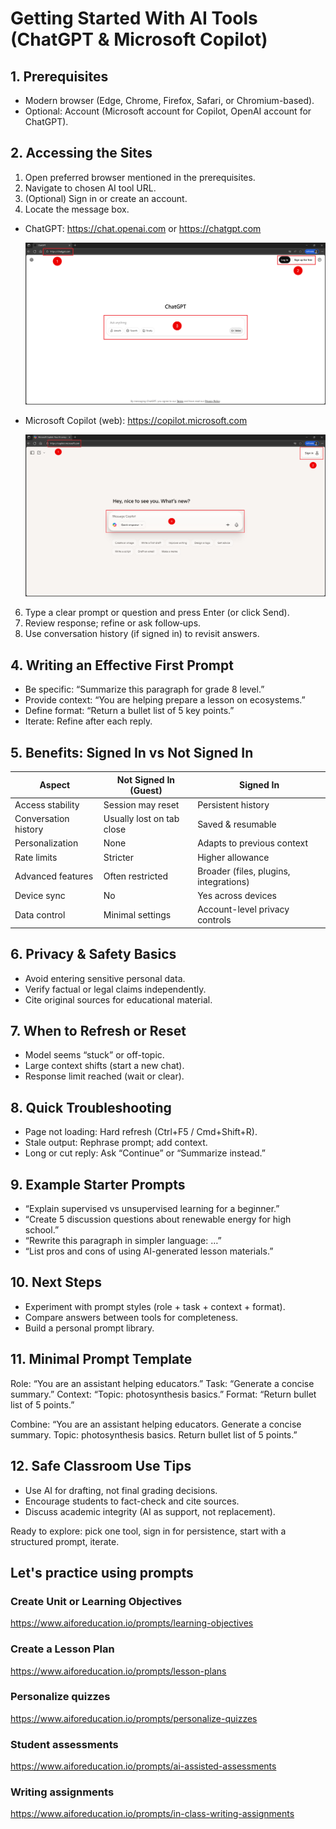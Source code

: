 # Getting Started With AI Tools (ChatGPT & Microsoft Copilot)

## 1. Prerequisites
- Modern browser (Edge, Chrome, Firefox, Safari, or Chromium-based).
- Optional: Account (Microsoft account for Copilot, OpenAI account for ChatGPT).

## 2. Accessing the Sites
1. Open preferred browser mentioned in the prerequisites.
2. Navigate to chosen AI tool URL.
4. (Optional) Sign in or create an account.
5. Locate the message box.

- ChatGPT: https://chat.openai.com or https://chatgpt.com

    ![Chat GPT](./media/chat-gpt.png)

- Microsoft Copilot (web): https://copilot.microsoft.com

    ![Microsoft Copilot](./media/microsoft-copilot.png)

6. Type a clear prompt or question and press Enter (or click Send).
7. Review response; refine or ask follow‑ups.
8. Use conversation history (if signed in) to revisit answers.

## 4. Writing an Effective First Prompt
- Be specific: “Summarize this paragraph for grade 8 level.”
- Provide context: “You are helping prepare a lesson on ecosystems.”
- Define format: “Return a bullet list of 5 key points.”
- Iterate: Refine after each reply.

## 5. Benefits: Signed In vs Not Signed In

| Aspect | Not Signed In (Guest) | Signed In |
|--------|-----------------------|-----------|
| Access stability | Session may reset | Persistent history |
| Conversation history | Usually lost on tab close | Saved & resumable |
| Personalization | None | Adapts to previous context |
| Rate limits | Stricter | Higher allowance |
| Advanced features | Often restricted | Broader (files, plugins, integrations) |
| Device sync | No | Yes across devices |
| Data control | Minimal settings | Account-level privacy controls |

## 6. Privacy & Safety Basics
- Avoid entering sensitive personal data.
- Verify factual or legal claims independently.
- Cite original sources for educational material.

## 7. When to Refresh or Reset
- Model seems “stuck” or off-topic.
- Large context shifts (start a new chat).
- Response limit reached (wait or clear).

## 8. Quick Troubleshooting
- Page not loading: Hard refresh (Ctrl+F5 / Cmd+Shift+R).
- Stale output: Rephrase prompt; add context.
- Long or cut reply: Ask “Continue” or “Summarize instead.”

## 9. Example Starter Prompts
- “Explain supervised vs unsupervised learning for a beginner.”
- “Create 5 discussion questions about renewable energy for high school.”
- “Rewrite this paragraph in simpler language: …”
- “List pros and cons of using AI-generated lesson materials.”

## 10. Next Steps
- Experiment with prompt styles (role + task + context + format).
- Compare answers between tools for completeness.
- Build a personal prompt library.

## 11. Minimal Prompt Template
Role: “You are an assistant helping educators.”
Task: “Generate a concise summary.”
Context: “Topic: photosynthesis basics.”
Format: “Return bullet list of 5 points.”

Combine:
“You are an assistant helping educators. Generate a concise summary. Topic: photosynthesis basics. Return bullet list of 5 points.”

## 12. Safe Classroom Use Tips
- Use AI for drafting, not final grading decisions.
- Encourage students to fact-check and cite sources.
- Discuss academic integrity (AI as support, not replacement).

Ready to explore: pick one tool, sign in for persistence, start with a structured prompt, iterate.

## Let's practice using prompts

### Create Unit or Learning Objectives
https://www.aiforeducation.io/prompts/learning-objectives

### Create a Lesson Plan
https://www.aiforeducation.io/prompts/lesson-plans

### Personalize quizzes
https://www.aiforeducation.io/prompts/personalize-quizzes

### Student assessments
https://www.aiforeducation.io/prompts/ai-assisted-assessments

### Writing assignments
https://www.aiforeducation.io/prompts/in-class-writing-assignments
